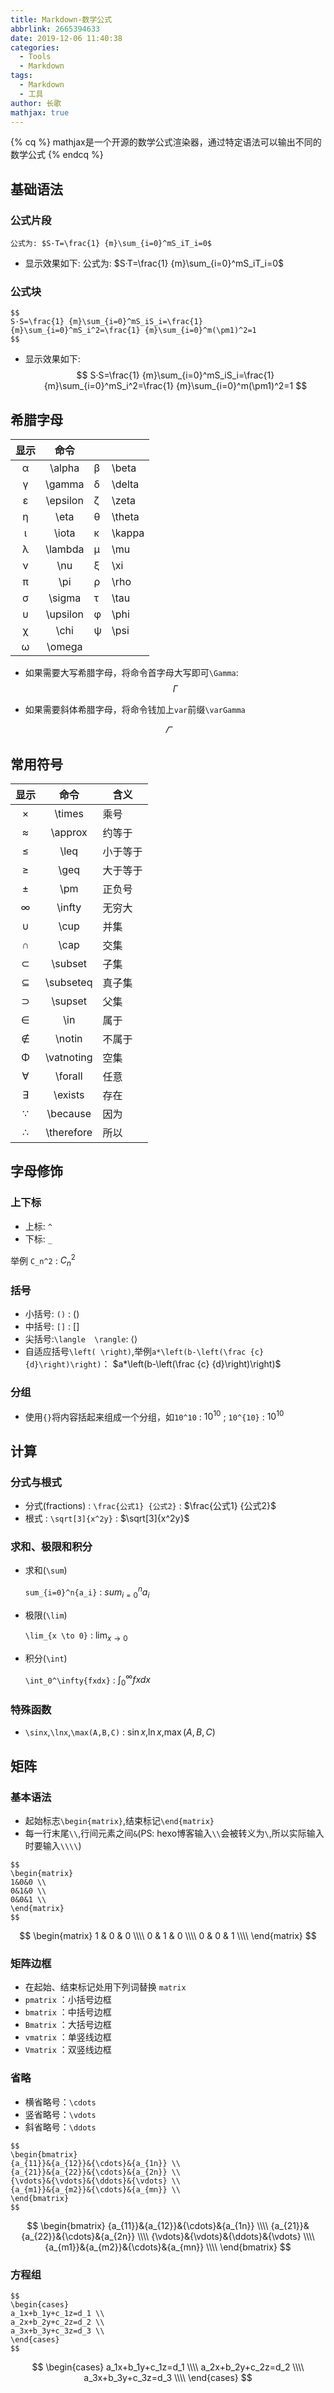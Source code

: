 ```yaml
---
title: Markdown-数学公式
abbrlink: 2665394633
date: 2019-12-06 11:40:38
categories:
  - Tools
  - Markdown
tags:
  - Markdown
  - 工具
author: 长歌
mathjax: true
---
```


{% cq %} mathjax是一个开源的数学公式渲染器，通过特定语法可以输出不同的数学公式 {% endcq %}
<!-- More -->

## 基础语法
### 公式片段
```
公式为: $S·T=\frac{1} {m}\sum_{i=0}^mS_iT_i=0$
```

- 显示效果如下:
公式为: $S·T=\frac{1} {m}\sum_{i=0}^mS_iT_i=0$

### 公式块
```
$$
S·S=\frac{1} {m}\sum_{i=0}^mS_iS_i=\frac{1} {m}\sum_{i=0}^mS_i^2=\frac{1} {m}\sum_{i=0}^m(\pm1)^2=1
$$
```
- 显示效果如下:
$$
S·S=\frac{1} {m}\sum_{i=0}^mS_iS_i=\frac{1} {m}\sum_{i=0}^mS_i^2=\frac{1} {m}\sum_{i=0}^m(\pm1)^2=1
$$

## 希腊字母

| 显示 |   命令   |      |        |
| :--: | :------: | ---- | ------ |
|  α   |  \alpha  | β    | \beta  |
|  γ   |  \gamma  | δ    | \delta |
|  ε   | \epsilon | ζ    | \zeta  |
|  η   |   \eta   | θ    | \theta |
|  ι   |  \iota   | κ    | \kappa |
|  λ   | \lambda  | μ    | \mu    |
|  ν   |   \nu    | ξ    | \xi    |
|  π   |   \pi    | ρ    | \rho   |
|  σ   |  \sigma  | τ    | \tau   |
|  υ   | \upsilon | φ    | \phi   |
|  χ   |   \chi   | ψ    | \psi   |
|  ω   |  \omega  |      |        |

- 如果需要大写希腊字母，将命令首字母大写即可`\Gamma`:  
  $$
  \Gamma
  $$

- 如果需要斜体希腊字母，将命令钱加上`var`前缀`\varGamma`

$$
\varGamma
$$

## 常用符号

| 显示 |    命令    | 含义     |
| :--: | :--------: | -------- |
|  ×   |   \times   | 乘号     |
|  ≈   |  \approx   | 约等于   |
|  ≤   |    \leq    | 小于等于 |
|  ≥   |    \geq    | 大于等于 |
|  ±   |    \pm     | 正负号   |
|  ∞   |   \infty   | 无穷大   |
|  ∪   |    \cup    | 并集     |
|  ∩   |    \cap    | 交集     |
|  ⊂   |  \subset   | 子集     |
|  ⊆   | \subseteq  | 真子集   |
|  ⊃   |  \supset   | 父集     |
|  ∈   |    \in     | 属于     |
|  ∉   |   \notin   | 不属于   |
|  Φ   | \vatnoting | 空集     |
|  ∀   |  \forall   | 任意     |
|  ∃   |  \exists   | 存在     |
|  ∵   |  \because  | 因为     |
|  ∴   | \therefore | 所以     |



## 字母修饰

### 上下标

- 上标: `^`
- 下标: `_` 

举例 `C_n^2` : $C_n^2$

### 括号

- 小括号: `()` : $()$
- 中括号: `[]` : $[]$
- 尖括号:`\langle  \rangle`: $\langle \rangle$
- 自适应括号`\left( \right)`,举例`a*\left(b-\left(\frac {c} {d}\right)\right)`： $a*\left(b-\left(\frac {c} {d}\right)\right)$

### 分组

- 使用`{}`将内容括起来组成一个分组，如`10^10` : $10^10$ ; `10^{10}` : $10^{10}$

## 计算
### 分式与根式
- 分式(fractions) : `\frac{公式1} {公式2}` : $\frac{公式1} {公式2}$
- 根式 : `\sqrt[3]{x^2y}` : $\sqrt[3]{x^2y}$

### 求和、极限和积分

- 求和(`\sum`) 

  `sum_{i=0}^n{a_i}` : $sum_{i=0}^n{a_i}$

- 极限(`\lim`)

  `\lim_{x \to 0}` : $\lim_{x \to 0}$

- 积分(`\int`)

  `\int_0^\infty{fxdx}` : $\int_0^\infty{fxdx}$

### 特殊函数

- `\sinx`,`\lnx`,`\max(A,B,C)` : $\sin x$,$\ln x$,$\max(A,B,C)$

## 矩阵

### 基本语法

- 起始标志`\begin{matrix}`,结束标记`\end{matrix}`
- 每一行末尾`\\`,行间元素之间`&`(PS: hexo博客输入`\\`会被转义为`\`,所以实际输入时要输入`\\\\`)

 ```
$$
\begin{matrix}
1&0&0 \\
0&1&0 \\
0&0&1 \\
\end{matrix}
$$
 ```

$$
\begin{matrix}
1 & 0 & 0 \\\\
0 & 1 & 0 \\\\
0 & 0 & 1 \\\\
\end{matrix}
$$

### 矩阵边框

- 在起始、结束标记处用下列词替换 `matrix`
- `pmatrix` ：小括号边框
- `bmatrix` ：中括号边框
- `Bmatrix` ：大括号边框
- `vmatrix` ：单竖线边框
- `Vmatrix` ：双竖线边框

### 省略

- 横省略号：`\cdots`
- 竖省略号：`\vdots`
- 斜省略号：`\ddots`

```
$$
\begin{bmatrix}
{a_{11}}&{a_{12}}&{\cdots}&{a_{1n}} \\
{a_{21}}&{a_{22}}&{\cdots}&{a_{2n}} \\
{\vdots}&{\vdots}&{\ddots}&{\vdots} \\
{a_{m1}}&{a_{m2}}&{\cdots}&{a_{mn}} \\
\end{bmatrix}
$$
```

$$
\begin{bmatrix}
{a_{11}}&{a_{12}}&{\cdots}&{a_{1n}} \\\\
{a_{21}}&{a_{22}}&{\cdots}&{a_{2n}} \\\\
{\vdots}&{\vdots}&{\ddots}&{\vdots} \\\\
{a_{m1}}&{a_{m2}}&{\cdots}&{a_{mn}} \\\\
\end{bmatrix}
$$

### 方程组

```
$$
\begin{cases}
a_1x+b_1y+c_1z=d_1 \\
a_2x+b_2y+c_2z=d_2 \\
a_3x+b_3y+c_3z=d_3 \\
\end{cases}
$$
```

$$
\begin{cases}
a_1x+b_1y+c_1z=d_1 \\\\
a_2x+b_2y+c_2z=d_2 \\\\
a_3x+b_3y+c_3z=d_3 \\\\
\end{cases}
$$

